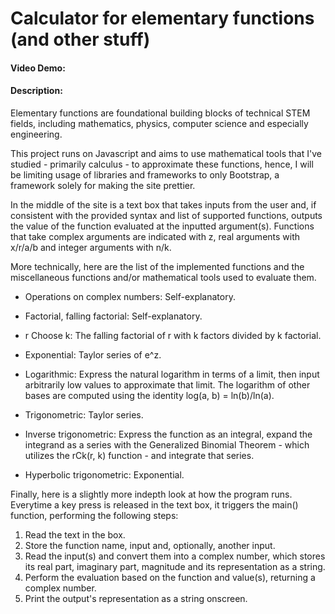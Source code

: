 # Calculator for elementary functions (and other stuff)
#### Video Demo:  <URL HERE>
#### Description:
Elementary functions are foundational building blocks of technical STEM fields, including mathematics, physics, computer science and especially engineering.

This project runs on Javascript and aims to use mathematical tools that I've studied - primarily calculus - to approximate these functions, hence, I will be limiting usage of libraries and frameworks to only Bootstrap, a framework solely for making the site prettier.

In the middle of the site is a text box that takes inputs from the user and, if consistent with the provided syntax and list of supported functions, outputs the value of the function evaluated at the inputted argument(s). Functions that take complex arguments are indicated with z, real arguments with x/r/a/b and integer arguments with n/k.

More technically, here are the list of the implemented functions and the miscellaneous functions and/or mathematical tools used to evaluate them.
- Operations on complex numbers: Self-explanatory.

- Factorial, falling factorial: Self-explanatory.
- r Choose k: The falling factorial of r with k factors divided by k factorial.
- Exponential: Taylor series of e^z.
- Logarithmic: Express the natural logarithm in terms of a limit, then input arbitrarily low values to approximate that limit. The logarithm of other bases are computed using the identity log(a, b) = ln(b)/ln(a).

- Trigonometric: Taylor series.
- Inverse trigonometric: Express the function as an integral, expand the integrand as a series with the Generalized Binomial Theorem - which utilizes the rCk(r, k) function - and integrate that series.
- Hyperbolic trigonometric: Exponential.

Finally, here is a slightly more indepth look at how the program runs. Everytime a key press is released in the text box, it triggers the main() function, performing the following steps:
1. Read the text in the box.
2. Store the function name, input and, optionally, another input.
3. Read the input(s) and convert them into a complex number, which stores its real part, imaginary part, magnitude and its representation as a string.
4. Perform the evaluation based on the function and value(s), returning a complex number.
5. Print the output's representation as a string onscreen.
